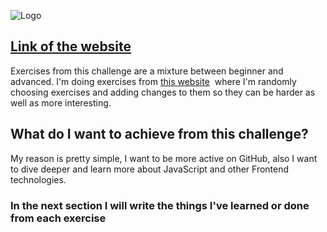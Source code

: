 ![Logo](https://i.ibb.co/zF7cRSf/template.jpg)

## [Link of the website](https://vajkke.github.io/100daysCHALLENGE/) 



Exercises from this challenge are a mixture between beginner and advanced. I'm doing exercises from [this website](https://jsbeginners.com/javascript-projects-for-beginners/)  where I'm randomly choosing  exercises and adding changes to them so they can be harder as well as more interesting.


## What do I want to achieve from this challenge?

My reason is pretty simple, I want to be more active on GitHub, also I want to dive deeper and learn more about JavaScript and other Frontend technologies.

### In the next section I will write the things I've learned or done from each exercise